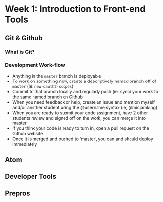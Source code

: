 # Week 1: Introduction to Front-end Tools

## Git & Github

### What is Git?

### Development Work-flow

- Anything in the `master` branch is deployable
- To work on something new, create a descriptively named branch off of `master` (ie: `new-oauth2-scopes`)
- Commit to that branch locally and regularly push (ie. sync) your work to the same named branch on Github
- When you need feedback or help, create an issue and mention myself and/or another student using the @username syntax (ie, @micjamking)
- When you are ready to submit your code assignment, have 2 other students review and signed off on the work, you can merge it into master
- If you think your code is ready to turn in, open a pull request on the Github website
- Once it is merged and pushed to ‘master’, you can and should deploy immediately

## Atom

## Developer Tools

## Prepros
